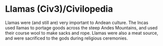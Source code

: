# Llamas (Civ3)/Civilopedia

Llamas were (and still are) very important to Andean culture. The Incas used llamas to portage goods across the steep Andes Mountains, and used their course wool to make sacks and rope. Llamas were also a meat source, and were sacrificed to the gods during religious ceremonies.